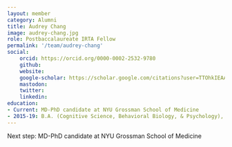 ```yaml
---
layout: member
category: Alumni
title: Audrey Chang
image: audrey-chang.jpg
role: Postbaccalaureate IRTA Fellow
permalink: '/team/audrey-chang'
social:
    orcid: https://orcid.org/0000-0002-2532-9780
    github: 
    website: 
    google-scholar: https://scholar.google.com/citations?user=TTOhkIEAAAAJ
    mastodon:
    twitter: 
    linkedin: 
education:
- Current: MD-PhD candidate at NYU Grossman School of Medicine
- 2015-19: B.A. (Cognitive Science, Behavioral Biology, & Psychology), Johns Hopkins University
---
```

Next step: MD-PhD candidate at NYU Grossman School of Medicine

